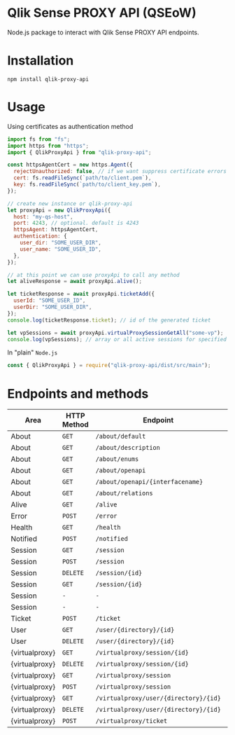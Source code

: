 # Qlik Sense PROXY API (QSEoW)

Node.js package to interact with Qlik Sense PROXY API endpoints.

# Installation

`npm install qlik-proxy-api`

# Usage

Using certificates as authentication method

```javascript
import fs from "fs";
import https from "https";
import { QlikProxyApi } from "qlik-proxy-api";

const httpsAgentCert = new https.Agent({
  rejectUnauthorized: false, // if we want suppress certificate errors (like self-signed certificate error)
  cert: fs.readFileSync(`path/to/client.pem`),
  key: fs.readFileSync(`path/to/client_key.pem`),
});

// create new instance or qlik-proxy-api
let proxyApi = new QlikProxyApi({
  host: "my-qs-host",
  port: 4243, // optional. default is 4243
  httpsAgent: httpsAgentCert,
  authentication: {
    user_dir: "SOME_USER_DIR",
    user_name: "SOME_USER_ID",
  },
});

// at this point we can use proxyApi to call any method
let aliveResponse = await proxyApi.alive();

let ticketResponse = await proxyApi.ticketAdd({
  userId: "SOME_USER_ID",
  userDir: "SOME_USER_DIR",
});
console.log(ticketResponse.ticket); // id of the generated ticket

let vpSessions = await proxyApi.virtualProxySessionGetAll("some-vp");
console.log(vpSessions); // array or all active sessions for specified virtual proxy
```

In "plain" `Node.js`

```javascript
const { QlikProxyApi } = require("qlik-proxy-api/dist/src/main");
```

# Endpoints and methods

| Area           | HTTP Method | Endpoint                              | Method                             |
| -------------- | ----------- | ------------------------------------- | ---------------------------------- |
| About          | `GET`       | `/about/default`                      | `aboutDefault`                     |
| About          | `GET`       | `/about/description`                  | `aboutDescription`                 |
| About          | `GET`       | `/about/enums`                        | `aboutEnums`                       |
| About          | `GET`       | `/about/openapi`                      | `aboutOpenApi`                     |
| About          | `GET`       | `/about/openapi/{interfacename}`      | `aboutOpenApiInterface`            |
| About          | `GET`       | `/about/relations`                    | `aboutRelations`                   |
| Alive          | `GET`       | `/alive`                              | `alive`                            |
| Error          | `POST`      | `/error`                              | `error`                            |
| Health         | `GET`       | `/health`                             | `health`                           |
| Notified       | `POST`      | `/notified`                           | `notified`                         |
| Session        | `GET`       | `/session`                            | `sessionGetAll`                    |
| Session        | `POST`      | `/session`                            | `sessionAdd`                       |
| Session        | `DELETE`    | `/session/{id}`                       | `sessionRemove`                    |
| Session        | `GET`       | `/session/{id}`                       | `sessionGet`                       |
| Session        | `-`         | `-`                                   | `sessionGetAllForUserDir`          |
| Session        | `-`         | `-`                                   | `sessionGetAllForUserId`           |
| Ticket         | `POST`      | `/ticket`                             | `ticketAdd`                        |
| User           | `GET`       | `/user/{directory}/{id}`              | `userGet`                          |
| User           | `DELETE`    | `/user/{directory}/{id}`              | `userRemove`                       |
| {virtualproxy} | `GET`       | `/virtualproxy/session/{id}`          | `virtualProxySessionGet`           |
| {virtualproxy} | `DELETE`    | `/virtualproxy/session/{id}`          | `virtualProxySessionRemove`        |
| {virtualproxy} | `GET`       | `/virtualproxy/session`               | `virtualProxySessionGetAll`        |
| {virtualproxy} | `POST`      | `/virtualproxy/session`               | `virtualProxySessionAdd`           |
| {virtualproxy} | `GET`       | `/virtualproxy/user/{directory}/{id}` | `virtualProxySessionGetForUser`    |
| {virtualproxy} | `DELETE`    | `/virtualproxy/user/{directory}/{id}` | `virtualProxySessionRemoveForUser` |
| {virtualproxy} | `POST`      | `/virtualproxy/ticket`                | `virtualProxyTicketAdd`            |
